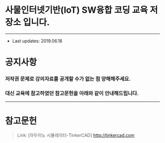 # 사물인터넷기반(IoT) SW융합 코딩 교육 저장소 입니다.
----------------------------------------------------
* Last updates: 2019.06.18

# 공지사항
### 저작권 문제로 강의자료를 공개할 수가 없는 점 양해해주세요.
### 대신 교육에 참고하였던 참고문헌을 아래와 같이 안내해드립니다.
---------------------------------------------------------------

# 참고문헌
> Link: [아두이노 시뮬레이터-TinkerCAD] http://tinkercad.com
>








